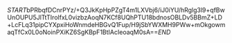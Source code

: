 $START$bPRbqfDCnrPYz/+Q3JkKpHpPZgT4m1LXVbj6/iJ0iYU/hRglg3l9+qfBwUnOUPU5JlTtTIrolfxL0vizbzAoqN7KCf8UQhPTU18bdnosOBLDv5BBmZ+LD+LcFLq31pipCYXpxiHoWnmdeHBGvQ1Fup/H9jSbYWXMH9PWw+mOkgowmaqTfCx0L0oNoinPXiKZ6SgKBpF1BtIAcIeoaqM0sA==$END$